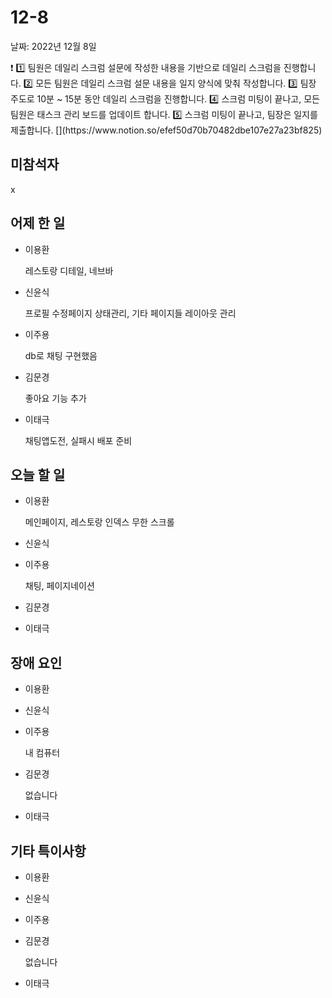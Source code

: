 # 12-8

날짜: 2022년 12월 8일

<aside>
❗ 1️⃣ 팀원은 데일리 스크럼 설문에 작성한 내용을 기반으로 데일리 스크럼을 진행합니다.
2️⃣ 모든 팀원은 데일리 스크럼 설문 내용을 일지 양식에 맞춰 작성합니다. 
3️⃣ 팀장 주도로 10분 ~ 15분 동안 데일리 스크럼을 진행합니다.
4️⃣ 스크럼 미팅이 끝나고, 모든 팀원은 태스크 관리 보드를 업데이트 합니다.
5️⃣ 스크럼 미팅이 끝나고, 팀장은 일지를 제출합니다.
[](https://www.notion.so/efef50d70b70482dbe107e27a23bf825)

</aside>

## 미참석자

x

## 어제 한 일

- 이용환
    
    레스토랑 디테일, 네브바
    
- 신윤식
    
    프로필 수정페이지 상태관리, 기타 페이지들 레이아웃 관리
    
- 이주용
    
    db로 채팅 구현했음
    
- 김문경
    
    좋아요 기능 추가
    
- 이태극
    
    채팅앱도전, 실패시 배포 준비
    

## 오늘 할 일

- 이용환
    
    메인페이지, 레스토랑 인덱스 무한 스크롤
    
- 신윤식
    
    
- 이주용
    
    채팅, 페이지네이션
    
- 김문경
    
    
- 이태극
    
    

## 장애 요인

- 이용환
- 신윤식
- 이주용
    
    내 컴퓨터
    
- 김문경
    
    없습니다
    
- 이태극

## 기타 특이사항

- 이용환
- 신윤식
- 이주용
- 김문경
    
    없습니다
    
- 이태극